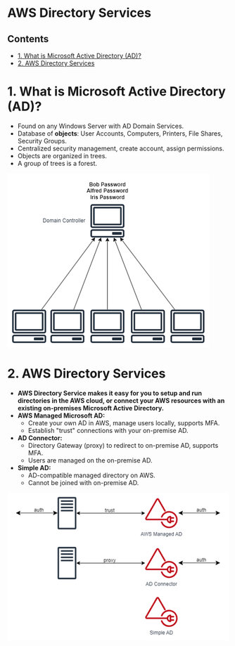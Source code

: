 # AWS Directory Services<!-- omit in toc -->

## Contents <!-- omit in toc -->

- [1. What is Microsoft Active Directory (AD)?](#1-what-is-microsoft-active-directory-ad)
- [2. AWS Directory Services](#2-aws-directory-services)

# 1. What is Microsoft Active Directory (AD)?

- Found on any Windows Server with AD Domain Services.
- Database of **objects**: User Accounts, Computers, Printers, File Shares, Security Groups.
- Centralized security management, create account, assign permissions.
- Objects are organized in trees.
- A group of trees is a forest.

![Microsoft Active Directory Basic Diagram](Images/MicrosoftActiveDirectoryBasicDiagram.png)

# 2. AWS Directory Services

- **AWS Directory Service makes it easy for you to setup and run directories in the AWS cloud, or connect your AWS resources with an existing on-premises Microsoft Active Directory.**
- **AWS Managed Microsoft AD:**
  - Create your own AD in AWS, manage users locally, supports MFA.
  - Establish "trust" connections with your on-premise AD.
- **AD Connector:**
  - Directory Gateway (proxy) to redirect to on-premise AD, supports MFA.
  - Users are managed on the on-premise AD.
- **Simple AD:**
  - AD-compatible managed directory on AWS.
  - Cannot be joined with on-premise AD.

![AWS Directory Services Diagram](Images/AWSDirectoryServicesDiagram.png)
